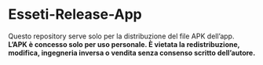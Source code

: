 # Esseti-Release-App

Questo repository serve solo per la distribuzione del file APK dell’app.  
**L’APK è concesso solo per uso personale. È vietata la redistribuzione, modifica, ingegneria inversa o vendita senza consenso scritto dell’autore.**


